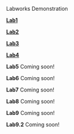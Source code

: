 Labworks Demonstration

**[Lab1](labs/lab1/index.html)**

**[Lab2](labs/lab2/index.html)**

**[Lab3](labs/lab3/index.html)**

**[Lab4](labs/lab4/index.html)**

**Lab5**
  Coming soon!

**Lab6**
  Coming soon!

**Lab7**
  Coming soon!

**Lab8**
  Coming soon!

**Lab9**
  Coming soon!

**Lab9.2**
  Coming soon!